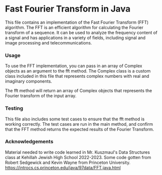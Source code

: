 # Fast Fourier Transform in Java
This file contains an implementation of the Fast Fourier Transform (FFT) algorithm. The FFT is an efficient algorithm for calculating the Fourier transform of a sequence. It can be used to analyze the frequency content of a signal and has applications in a variety of fields, including signal and image processing and telecommunications.

### Usage
To use the FFT implementation, you can pass in an array of Complex objects as an argument to the fft method. The Complex class is a custom class included in this file that represents complex numbers with real and imaginary components.

The fft method will return an array of Complex objects that represents the Fourier transform of the input array.

### Testing
This file also includes some test cases to ensure that the fft method is working correctly. The test cases are run in the main method, and confirm that the FFT method returns the expected results of the Fourier Transform.

### Acknowledgements
Material needed to write code learned in Mr. Kuszmaul's Data Structures class at Kehillah Jewish High School 2022-2023. Some code gotten from Robert Sedgewick and Kevin Wayne from Princeton University. 
https://introcs.cs.princeton.edu/java/97data/FFT.java.html

